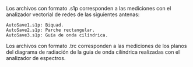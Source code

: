 Los archivos con formato .s1p corresponden a las mediciones con el analizador vectorial de redes de las siguientes antenas:

    AutoSave1.s1p: Biquad.
    AutoSave2.s1p: Parche rectangular.
    AutoSave3.s1p: Guía de onda cilíndrica.

Los archivos con formato .trc corresponden a las mediciones de los planos del diagrama de radiación de la guía de onda cilíndrica realizadas con el analizador de espectros.
